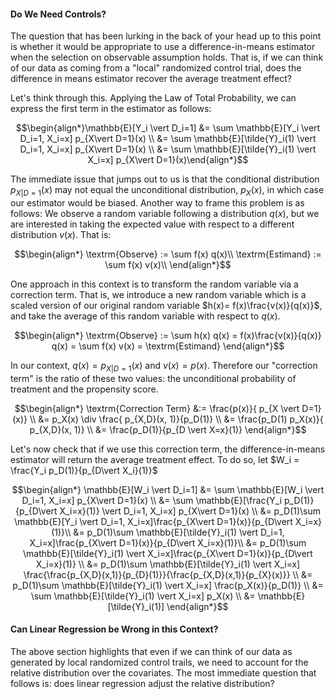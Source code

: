 
#### **Do We Need Controls?**

The question that has been lurking in the back of your head up to this point is whether it would be appropriate to use a difference-in-means estimator when the selection on observable assumption holds. That is, if we can think of our data as coming from a "local" randomized control trial, does the difference in means estimator recover the average treatment effect?

Let's think through this. Applying the Law of Total Probability, we can express the first term in the estimator as follows:


$$\begin{align*}\mathbb{E}[Y_i \vert D_i=1] &= \sum \mathbb{E}[Y_i \vert D_i=1, X_i=x] p_{X\vert D=1}(x) \\
&= \sum \mathbb{E}[\tilde{Y}_i(1) \vert D_i=1, X_i=x] p_{X\vert D=1}(x) \\
&= \sum \mathbb{E}[\tilde{Y}_i(1) \vert X_i=x] p_{X\vert D=1}(x)\end{align*}$$


The immediate issue that jumps out to us is that the conditional distribution $p_{X \vert D=1}(x)$ may not equal the unconditional distribution, $p_X(x)$, in which case our estimator would be biased. Another way to frame this problem is as follows: We observe a random variable following a distribution $q(x)$, but we are interested in taking the expected value with respect to a different distribution $v(x)$. That is:

$$\begin{align*}
\textrm{Observe} :=  \sum f(x) q(x)\\
\textrm{Estimand} :=  \sum f(x) v(x)\\
\end{align*}$$

One approach in this context is to transform the random variable via a correction term. That is, we introduce a new random variable which is a scaled version of our original random variable $h(x)= f(x)\frac{v(x)}{q(x)}$, and take the average of this random variable with respect to $q(x)$.

$$\begin{align*}
\textrm{Observe} :=  \sum h(x) q(x) = f(x)\frac{v(x)}{q(x)} q(x) =  \sum f(x) v(x) = \textrm{Estimand} 
\end{align*}$$

In our context, $q(x) = p_{X \vert D=1}(x)$ and $v(x) = p(x)$. Therefore our "correction term" is the ratio of these two values: the unconditional probability of treatment and the propensity score.

$$\begin{align*}
\textrm{Correction Term} &:= \frac{p(x)}{ p_{X \vert D=1}(x)} \\
&=   p_X(x)   \div \frac{ p_{X,D}(x, 1)}{p_D(1)} \\ 
&= \frac{p_D(1) p_X(x)}{ p_{X,D}(x, 1)}   \\ 
&= \frac{p_D(1)}{p_{D \vert X=x}(1)}
\end{align*}$$

Let's now check that if we use this correction term, the difference-in-means estimator will return the average treatment effect. To do so, let $W_i = \frac{Y_i p_D(1)}{p_{D\vert X_i}(1)}$

$$\begin{align*}
\mathbb{E}[W_i \vert D_i=1] &= \sum \mathbb{E}[W_i \vert D_i=1, X_i=x] p_{X\vert D=1}(x) \\
&= \sum \mathbb{E}[\frac{Y_i p_D(1)}{p_{D\vert X_i=x}(1)} \vert D_i=1, X_i=x] p_{X\vert D=1}(x) \\
&= p_D(1)\sum \mathbb{E}[Y_i \vert D_i=1, X_i=x]\frac{p_{X\vert D=1}(x)}{p_{D\vert X_i=x}(1)}\\
&= p_D(1)\sum \mathbb{E}[\tilde{Y}_i(1) \vert D_i=1, X_i=x]\frac{p_{X\vert D=1}(x)}{p_{D\vert X_i=x}(1)}\\
&= p_D(1)\sum \mathbb{E}[\tilde{Y}_i(1) \vert X_i=x]\frac{p_{X\vert D=1}(x)}{p_{D\vert X_i=x}(1)} \\
&= p_D(1)\sum \mathbb{E}[\tilde{Y}_i(1) \vert X_i=x] \frac{\frac{p_{X,D}(x,1)}{p_{D}(1)}}{\frac{p_{X,D}(x,1)}{p_{X}(x)}} \\
&= p_D(1)\sum \mathbb{E}[\tilde{Y}_i(1) \vert X_i=x] \frac{p_X(x)}{p_D(1)} \\
&= \sum \mathbb{E}[\tilde{Y}_i(1) \vert X_i=x] p_X(x) \\ 
&= \mathbb{E}[\tilde{Y}_i(1)]
\end{align*}$$

#### **Can Linear Regression be Wrong in this Context?**

The above section highlights that even if we can think of our data as generated by local randomized control trails, we need to account for the relative distribution over the covariates. The most immediate question that follows is: does linear regression adjust the relative distribution?

